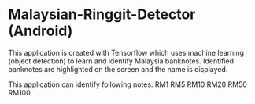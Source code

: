 # Malaysian-Ringgit-Detector (Android)
This application is created with Tensorflow which uses machine learning (object detection) to learn and identify Malaysia banknotes.
Identified banknotes are highlighted on the screen and the name is displayed.

This application can identify following notes:
RM1
RM5
RM10
RM20
RM50
RM100
